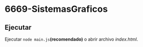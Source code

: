# 6669-SistemasGraficos

## Ejecutar
Ejecutar `node main.js`**(recomendado)** o abrir archivo *index.html*.
